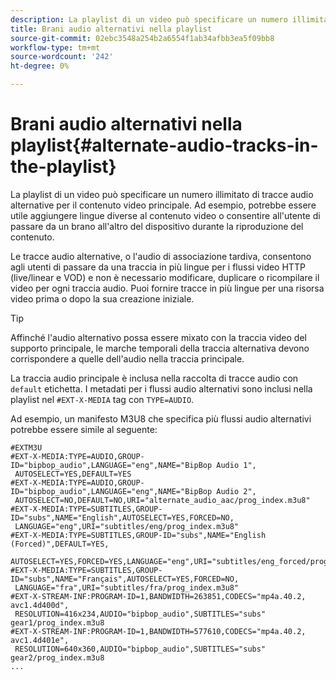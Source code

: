 ```yaml
---
description: La playlist di un video può specificare un numero illimitato di tracce audio alternative per il contenuto video principale. Ad esempio, potrebbe essere utile aggiungere lingue diverse al contenuto video o consentire all'utente di passare da un brano all'altro del dispositivo durante la riproduzione del contenuto.
title: Brani audio alternativi nella playlist
source-git-commit: 02ebc3548a254b2a6554f1ab34afbb3ea5f09bb8
workflow-type: tm+mt
source-wordcount: '242'
ht-degree: 0%

---
```


# Brani audio alternativi nella playlist{#alternate-audio-tracks-in-the-playlist}

La playlist di un video può specificare un numero illimitato di tracce audio alternative per il contenuto video principale. Ad esempio, potrebbe essere utile aggiungere lingue diverse al contenuto video o consentire all&#39;utente di passare da un brano all&#39;altro del dispositivo durante la riproduzione del contenuto.

Le tracce audio alternative, o l&#39;audio di associazione tardiva, consentono agli utenti di passare da una traccia in più lingue per i flussi video HTTP (live/linear e VOD) e non è necessario modificare, duplicare o ricompilare il video per ogni traccia audio. Puoi fornire tracce in più lingue per una risorsa video prima o dopo la sua creazione iniziale.

>[!TIP]
>
>Affinché l&#39;audio alternativo possa essere mixato con la traccia video del supporto principale, le marche temporali della traccia alternativa devono corrispondere a quelle dell&#39;audio nella traccia principale.

La traccia audio principale è inclusa nella raccolta di tracce audio con `default` etichetta. I metadati per i flussi audio alternativi sono inclusi nella playlist nel `#EXT-X-MEDIA` tag con `TYPE=AUDIO`.

Ad esempio, un manifesto M3U8 che specifica più flussi audio alternativi potrebbe essere simile al seguente:

```
#EXTM3U
#EXT-X-MEDIA:TYPE=AUDIO,GROUP-ID="bipbop_audio",LANGUAGE="eng",NAME="BipBop Audio 1",
 AUTOSELECT=YES,DEFAULT=YES
#EXT-X-MEDIA:TYPE=AUDIO,GROUP-ID="bipbop_audio",LANGUAGE="eng",NAME="BipBop Audio 2",
 AUTOSELECT=NO,DEFAULT=NO,URI="alternate_audio_aac/prog_index.m3u8"
#EXT-X-MEDIA:TYPE=SUBTITLES,GROUP-ID="subs",NAME="English",AUTOSELECT=YES,FORCED=NO,
 LANGUAGE="eng",URI="subtitles/eng/prog_index.m3u8"
#EXT-X-MEDIA:TYPE=SUBTITLES,GROUP-ID="subs",NAME="English (Forced)",DEFAULT=YES,
 AUTOSELECT=YES,FORCED=YES,LANGUAGE="eng",URI="subtitles/eng_forced/prog_index.m3u8"
#EXT-X-MEDIA:TYPE=SUBTITLES,GROUP-ID="subs",NAME="Français",AUTOSELECT=YES,FORCED=NO,
 LANGUAGE="fra",URI="subtitles/fra/prog_index.m3u8"
#EXT-X-STREAM-INF:PROGRAM-ID=1,BANDWIDTH=263851,CODECS="mp4a.40.2, avc1.4d400d",
 RESOLUTION=416x234,AUDIO="bipbop_audio",SUBTITLES="subs" 
gear1/prog_index.m3u8
#EXT-X-STREAM-INF:PROGRAM-ID=1,BANDWIDTH=577610,CODECS="mp4a.40.2, avc1.4d401e",
 RESOLUTION=640x360,AUDIO="bipbop_audio",SUBTITLES="subs"
gear2/prog_index.m3u8
...
```
